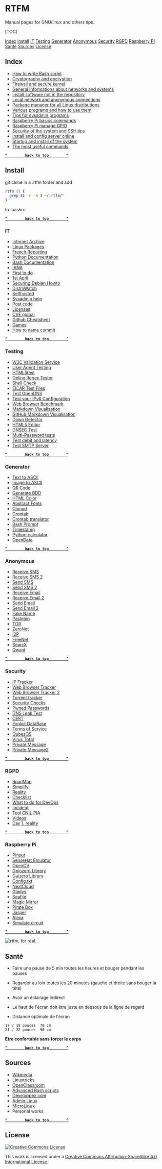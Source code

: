 # RTFM

Manual pages for GNU/linux and others tips.

[TOC]

[Index](#index)
[Install](#install)
[IT](#it)
[Testing](#testing)
[Generator](#generator)
[Anonymous](#anonymous)
[Security](#security)
[RGPD](#rgpd)
[Raspberry Pi](#raspberry-pi)
[Santé](#sante)
[Sources](#sources)
[License](#license)

## Index

- [How to write Bash script](./bash.md)
- [Cryptography and encryption](./crypto.md)
- [Firewall and secure kernel](./firewall.md)
- [General informations about networks and systems](./generals.md)
- [Install software not in the repository](./install.md)
- [Local network and anonymous connections](./network.md)
- [Package manager for all Linux distributions](./package.md)
- [Various programs and how to use them](./programs_others.md)
- [Tips for sysadmin programs](./programs_sysadmin.md)
- [Raspberry Pi basics commands](./rasp_basics.md)
- [Raspberry Pi manage GPIO](./rasp_gpio.md)
- [Security of the system and SSH tips](./security.md)
- [Install and config server online](./server_web.md)
- [Startup and install of the system](./startup.md)
- [The most useful commands](./utils.md)

**[`^        back to top        ^`](#)**

## Install

git clone in a .rtfm folder and add

```bash
rtfm () {
  grep $1 -n -A 3 ~/.rtfm/*
}
```

to .bashrc

**[`^        back to top        ^`](#)**

### IT

- [Internet Archive](https://archive.org/index.php)
- [Linux Packages](https://pkgs.org/)
- [French Reporting](https://www.internet-signalement.gouv.fr/PortailWeb/planets/SignalerEtapeInformer!load.action)
- [Python Documentation](https://www.python.org/)
- [Bash Documentation](https://abs.traduc.org/abs-fr/index.html)
- [IANA](https://www.iana.org/numbers)
- [First to do](https://lmgtfy.com/)
- [1st April](http://fakeupdate.net/)
- [Securing Debian Howto](https://www.debian.org/doc/manuals/securing-debian-howto/ap-checklist.fr.html)
- [DistroWatch](https://distrowatch.com/)
- [Selfhosted](https://github.com/Kickball/awesome-selfhosted/blob/master/README.md)
- [Sysadmin help](https://github.com/n1trux/awesome-sysadmin/blob/master/README.md)
- [Post code](https://gist.github.com/)
- [Licenses](https://choosealicense.com/)
- [CVE global](http://cve.circl.lu/)
- [Github Cheatsheet](https://github.com/tiimgreen/github-cheat-sheet)
- [Games](https://github.com/leereilly/games)
- [How to name commit](https://www.grafikart.fr/formations/git/nommage-commit)

**[`^        back to top        ^`](#)**

### Testing

- [W3C Validation Service](https://validator.w3.org/#validate_by_input+with_options)
- [User Agent Testing](https://www.whoishostingthis.com/tools/user-agent/)
- [HTML5test](https://html5test.com/)
- [Online Regex Tester](https://regex101.com/)
- [Shell Check](https://www.shellcheck.net/#)
- [EICAR Test Files](http://securite-informatique.info/virus/eicar/)
- [Test OpenDNS](https://welcome.opendns.com/)
- [Test your IPv6 Configuration](http://216.218.228.119/)
- [Web Browser Benchmark](http://browserbench.org/JetStream/)
- [Markdown Visualisation](https://stackedit.io/app)
- [GitHub Markdown Visualisation](https://jbt.github.io/markdown-editor/)
- [Down Detector](http://downdetector.fr/)
- [HTML5 Editor](https://liveweave.com/)
- [DNSEC Test](https://dnssec-debugger.verisignlabs.com/)
- [Multi-Password tests](https://madiba.encs.concordia.ca/software/passwordchecker/)
- [Test debit and latency](https://testdebit.info/)
- [Test SMTP Server](https://mxtoolbox.com/diagnostic.aspx)

**[`^        back to top        ^`](#)**

### Generator

- [Text to ASCII](http://patorjk.com/software/taag/#p=display&f=Banner3&t=Type%20Something%20)
- [Image to ASCII](http://www.text-image.com/convert/ascii.html)
- [QR Code](http://generator.code-qr.net/#vcard)
- [Generate BDD](http://www.generatedata.com/)
- [HTML Color](http://www.code-couleur.com/)
- [Abstract Fonts](http://www.abstractfonts.com/)
- [Chmod](https://chmodcommand.com/)
- [Crontab](http://www.crontabgenerator.com/)
- [Crontab translator](https://crontab.guru/)
- [Bash Prompt](http://ezprompt.net/)
- [Timestamp](http://www.timestampgenerator.com/)
- [Python calculator](https://www.numworks.com/fr/simulateur/)
- [OpenData](https://www.data.gouv.fr/fr/datasets/)

**[`^        back to top        ^`](#)**

### Anonymous

- [Receive SMS](http://www.receive-sms-online.info/)
- [Receive SMS 2](http://receivefreesms.com/)
- [Send SMS](http://www.sms-anonyme.net/index.php)
- [Send SMS 2](http://www.monsmsgratuit.com/)
- [Receive Email](https://10minutemail.com/10MinuteMail/index.html?dswid=2971)
- [Receive Email 2](http://www.yopmail.com/fr/)
- [Send Email](http://send-email.org/)
- [Send Email 2](http://anonymouse.org/cgi-bin/anon-email.cgi)
- [Fake Name](http://www.fakenamegenerator.com/)
- [Pastebin](https://pastebin.com/)
- [TOR](https://www.torproject.org/projects/torbrowser.html)
- [ZeroNet](https://github.com/HelloZeroNet/ZeroNet)
- [I2P](https://geti2p.net/fr/download)
- [FreeNet](https://freenetproject.org/fr/pages/download.html)
- [SearcX](https://searx.laquadrature.net/)
- [Qwant](https://lite.qwant.com/)

**[`^        back to top        ^`](#)**

### Security

- [IP Tracker](http://www.ip-tracker.org/)
- [Web Browser Tracker](https://amiunique.org/fp)
- [Web Browser Tracker 2](https://panopticlick.eff.org/results?&dnt=111)
- [Torrent tracker](https://iknowwhatyoudownload.com/)
- [Security Checks](https://www.botfree.eu/en/tools/securitychecks.html)
- [Pwned Passwords](https://haveibeenpwned.com/Passwords)
- [DNS Leak Test](https://dnsleaktest.com/)
- [CERT](https://www.cert.ssi.gouv.fr/)
- [Exploit DataBase](https://www.exploit-db.com/)
- [Terms of Service](https://tosdr.org/)
- [QubesOS](https://github.com/QubesOS)
- [Virus Total](https://www.virustotal.com/#/home/url)
- [Private Message](https://privnote.com/#)
- [Private Message2](http://www.destructingmessage.com/)

**[`^        back to top        ^`](#)**

### RGPD

- [RoadMap](https://www.cnil.fr/fr/principes-cles/rgpd-se-preparer-en-6-etapes)
- [Simplify](https://www.kanjian.fr/7-points-declaircissement-sur-le-rgpd-applique-aux-sites-internet.html)
- [Reality](https://open-freax.fr/rgpd-12-mots-cles/)
- [Checklist](https://gdprchecklist.io/)
- [What to do for DevOps](https://bohzo.developpez.com/rgpd-guide-pratique-developpeurs/)
- [Incident](https://www.kanjian.fr/wp-content/uploads/2017/09/DFqrUm8WAAEZ8ll.jpg)
- [Tool CNIL PIA](https://www.cnil.fr/fr/outil-pia-telechargez-et-installez-le-logiciel-de-la-cnil)
- [Videos](https://www.youtube.com/playlist?list=PLuQRA2ya9-BluC6w8rsf_d_2U9ykxixwp)
- [Day 1, reality](http://www.zdnet.fr/blogs/green-si/rgpd-le-jour-d-apres-39868698.htm)

**[`^        back to top        ^`](#)**

### Raspberry Pi

- [Pinout](http://fr.pinout.xyz/)
- [SenseHat Emulator](https://trinket.io/sense-hat)
- [OpenCV](https://opencv-python-tutroals.readthedocs.io/en/latest/py_tutorials/py_setup/py_intro/py_intro.html)
- [Gpiozero Library](https://gpiozero.readthedocs.io/en/stable/recipes.html)
- [Guizero Library](https://lawsie.github.io/guizero/#on-raspberry-pi)
- [Config.txt](https://www.raspberrypi.org/documentation/configuration/config-txt/README.md)
- [NextCloud](https://ownyourbits.com/2017/02/13/nextcloud-ready-raspberry-pi-image/)
- [Gladys](https://gladysproject.com/fr/)
- [Seafile](https://github.com/haiwen/seafile-rpi/releases)
- [Magic Mirror](https://magicmirror.builders/)
- [Pirate Box](https://piratebox.cc/raspberry_pi:diy)
- [Jasper](https://jasperproject.github.io/documentation/installation/)
- [Alexa](https://github.com/alexa/alexa-avs-sample-app/wiki/Raspberry-Pi)
- [Simulate circuit](http://qucs.sourceforge.net/)

**[`^        back to top        ^`](#)**

![rtfm, for real.](https://imgs.xkcd.com/comics/rtfm.png)

## Santé

* Faire une pause de 5 min toutes les heures et bouger pendant les pauses

* Regarder au loin toutes les 20 minutes (gauche et droite sans bouger la tête)

* Avoir un éclairage indirect

* Le haut de l'écran doit être juste en dessous de la ligne de regard

* Distance optimale de l'écran
```
17 / 18 pouces  70 cm
21 / 22 pouces  90 cm
```

**Etre confortable sans forcer le corps**

**[`^        back to top        ^`](#)**

## Sources

- [Wikipedia](https://www.wikipedia.org/)
- [Linuxtricks](https://www.linuxtricks.fr/)
- [OpenClassroom](http://openclassrooms.com/)
- [Advanced Bash scripts](https://abs.traduc.org/abs-fr/index.html)
- [Developpez.com](https://www.developpez.com/)
- [Admin Linux](https://www.admin-linux.fr/)
- [MicroLinux](https://blog.microlinux.fr/)
- Personal works

**[`^        back to top        ^`](#)**

## License

[![Creative Commons License](https://i.creativecommons.org/l/by-sa/4.0/88x31.png)](http://creativecommons.org/licenses/by-sa/4.0/)

This work is licensed under a [Creative Commons Attribution-ShareAlike 4.0 International License](http://creativecommons.org/licenses/by-sa/4.0/).
